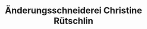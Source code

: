---
title: "Änderungsschneiderei Christine Rütschlin"
url: /bedburg-hau/aenderungsschneiderei-christine-ruetschlin/
shop: Schneiderei
---